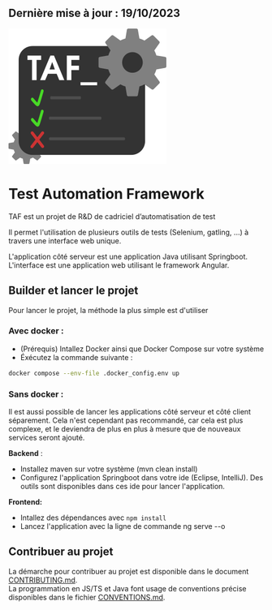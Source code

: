 Dernière mise à jour : 19/10/2023
---

![Logo taf](./logo_taf.png)

# Test Automation Framework

TAF est un projet de R&amp;D de cadriciel d’automatisation de test


Il permet l'utilisation de plusieurs outils de tests (Selenium, gatling, ...) à travers une interface web unique.

L'application côté serveur est une application Java utilisant Springboot.
L'interface est une application web utilisant le framework Angular.

## Builder et lancer le projet

Pour lancer le projet, la méthode la plus simple est d'utiliser

### Avec docker :

- (Prérequis) Intallez Docker ainsi que Docker Compose sur votre système
- Éxécutez la commande suivante :
```bash
docker compose --env-file .docker_config.env up
```

### Sans docker :

Il est aussi possible de lancer les applications côté serveur et côté client séparement. Cela n'est cependant pas recommandé, car cela est plus complexe, et le deviendra de plus en plus à mesure que de nouveaux services seront ajouté.

**Backend** : 
- Installez maven sur votre système (mvn clean install)
- Configurez l'application Springboot dans votre ide (Eclipse, IntelliJ). Des outils sont disponibles dans ces ide pour lancer l'application.

**Frontend:**
- Intallez des dépendances avec `npm install`
- Lancez l'application avec la ligne de commande
ng serve --o

## Contribuer au projet

La démarche pour contribuer au projet est disponible dans le document [CONTRIBUTING.md](./CONTRIBUTING.md).  
La programmation en JS/TS et Java font usage de conventions précise disponibles dans le fichier [CONVENTIONS.md](./documentation/CONVENTIONS.md).

